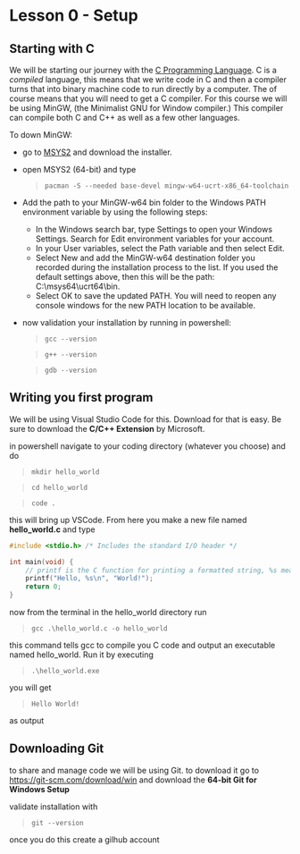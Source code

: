 # Lesson 0 - Setup

## Starting with C

We will be starting our journey with the [C Programming Language](https://en.wikipedia.org/wiki/C_(programming_language)). C is a *compiled* language, this means that we write code in C and then a compiler turns that into binary machine code to run directly by a computer. The of course means that you will need to get a C compiler. For this course we will be using MinGW, (the Minimalist GNU for Window compiler.) This compiler can compile both C and C++ as well as a few other languages.

To down MinGW:
- go to [MSYS2](https://www.msys2.org/) and download the installer.
- open MSYS2 (64-bit) and type
    > ```pacman -S --needed base-devel mingw-w64-ucrt-x86_64-toolchain```

- Add the path to your MinGW-w64 bin folder to the Windows PATH environment variable by using the following steps:
    - In the Windows search bar, type Settings to open your Windows Settings.
Search for Edit environment variables for your account.
    - In your User variables, select the Path variable and then select Edit.
    - Select New and add the MinGW-w64 destination folder you recorded during the installation process to the list. If you used the default settings above, then this will be the path: C:\msys64\ucrt64\bin.
    - Select OK to save the updated PATH. You will need to reopen any console windows for the new PATH location to be available.

- now validation your installation by running in powershell:
    > ```gcc --version```

    > ```g++ --version```

    > ```gdb --version```

## Writing you first program

We will be using Visual Studio Code for this. Download for that is easy. Be sure to download the **C/C++ Extension** by Microsoft.

in powershell navigate to your coding directory (whatever you choose) and do
> ```mkdir hello_world```

> ```cd hello_world```

> ```code .```

this will bring up VSCode. From here you make a new file named **hello_world.c** and type
```C
#include <stdio.h> /* Includes the standard I/O header */

int main(void) {
    // printf is the C function for printing a formatted string, %s mean we insert another string into the format, in this case the string "World!"
    printf("Hello, %s\n", "World!");
    return 0;
}
```

now from the terminal in the hello_world directory run

> ```gcc .\hello_world.c -o hello_world```

this command tells gcc to compile you C code and output an executable named hello_world. Run it by executing

> ```.\hello_world.exe```

you will get 

> ```Hello World!```

as output

## Downloading Git

to share and manage code we will be using Git. to download it go to https://git-scm.com/download/win and download the **64-bit Git for Windows Setup**

validate installation with 

> ```git --version```

once you do this create a gilhub account
